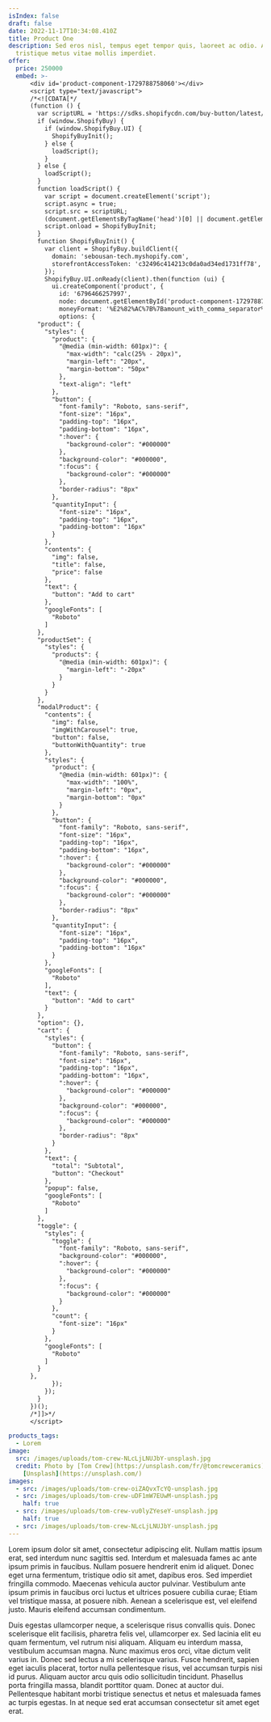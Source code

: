 ```yaml
---
isIndex: false
draft: false
date: 2022-11-17T10:34:08.410Z
title: Product One
description: Sed eros nisl, tempus eget tempor quis, laoreet ac odio. Aenean
  tristique metus vitae mollis imperdiet.
offer:
  price: 250000
  embed: >-
      <div id='product-component-1729788758060'></div>
      <script type="text/javascript">
      /*<![CDATA[*/
      (function () {
        var scriptURL = 'https://sdks.shopifycdn.com/buy-button/latest/buy-button-storefront.min.js';
        if (window.ShopifyBuy) {
          if (window.ShopifyBuy.UI) {
            ShopifyBuyInit();
          } else {
            loadScript();
          }
        } else {
          loadScript();
        }
        function loadScript() {
          var script = document.createElement('script');
          script.async = true;
          script.src = scriptURL;
          (document.getElementsByTagName('head')[0] || document.getElementsByTagName('body')[0]).appendChild(script);
          script.onload = ShopifyBuyInit;
        }
        function ShopifyBuyInit() {
          var client = ShopifyBuy.buildClient({
            domain: 'sebousan-tech.myshopify.com',
            storefrontAccessToken: 'c32496c414213c0da0ad34ed1731ff78',
          });
          ShopifyBuy.UI.onReady(client).then(function (ui) {
            ui.createComponent('product', {
              id: '6796466257997',
              node: document.getElementById('product-component-1729788758060'),
              moneyFormat: '%E2%82%AC%7B%7Bamount_with_comma_separator%7D%7D',
              options: {
        "product": {
          "styles": {
            "product": {
              "@media (min-width: 601px)": {
                "max-width": "calc(25% - 20px)",
                "margin-left": "20px",
                "margin-bottom": "50px"
              },
              "text-align": "left"
            },
            "button": {
              "font-family": "Roboto, sans-serif",
              "font-size": "16px",
              "padding-top": "16px",
              "padding-bottom": "16px",
              ":hover": {
                "background-color": "#000000"
              },
              "background-color": "#000000",
              ":focus": {
                "background-color": "#000000"
              },
              "border-radius": "8px"
            },
            "quantityInput": {
              "font-size": "16px",
              "padding-top": "16px",
              "padding-bottom": "16px"
            }
          },
          "contents": {
            "img": false,
            "title": false,
            "price": false
          },
          "text": {
            "button": "Add to cart"
          },
          "googleFonts": [
            "Roboto"
          ]
        },
        "productSet": {
          "styles": {
            "products": {
              "@media (min-width: 601px)": {
                "margin-left": "-20px"
              }
            }
          }
        },
        "modalProduct": {
          "contents": {
            "img": false,
            "imgWithCarousel": true,
            "button": false,
            "buttonWithQuantity": true
          },
          "styles": {
            "product": {
              "@media (min-width: 601px)": {
                "max-width": "100%",
                "margin-left": "0px",
                "margin-bottom": "0px"
              }
            },
            "button": {
              "font-family": "Roboto, sans-serif",
              "font-size": "16px",
              "padding-top": "16px",
              "padding-bottom": "16px",
              ":hover": {
                "background-color": "#000000"
              },
              "background-color": "#000000",
              ":focus": {
                "background-color": "#000000"
              },
              "border-radius": "8px"
            },
            "quantityInput": {
              "font-size": "16px",
              "padding-top": "16px",
              "padding-bottom": "16px"
            }
          },
          "googleFonts": [
            "Roboto"
          ],
          "text": {
            "button": "Add to cart"
          }
        },
        "option": {},
        "cart": {
          "styles": {
            "button": {
              "font-family": "Roboto, sans-serif",
              "font-size": "16px",
              "padding-top": "16px",
              "padding-bottom": "16px",
              ":hover": {
                "background-color": "#000000"
              },
              "background-color": "#000000",
              ":focus": {
                "background-color": "#000000"
              },
              "border-radius": "8px"
            }
          },
          "text": {
            "total": "Subtotal",
            "button": "Checkout"
          },
          "popup": false,
          "googleFonts": [
            "Roboto"
          ]
        },
        "toggle": {
          "styles": {
            "toggle": {
              "font-family": "Roboto, sans-serif",
              "background-color": "#000000",
              ":hover": {
                "background-color": "#000000"
              },
              ":focus": {
                "background-color": "#000000"
              }
            },
            "count": {
              "font-size": "16px"
            }
          },
          "googleFonts": [
            "Roboto"
          ]
        }
      },
            });
          });
        }
      })();
      /*]]>*/
      </script>

products_tags:
  - Lorem
image:
  src: /images/uploads/tom-crew-NLcLjLNUJbY-unsplash.jpg
  credit: Photo by [Tom Crew](https://unsplash.com/fr/@tomcrewceramics) on
    [Unsplash](https://unsplash.com/)
images:
  - src: /images/uploads/tom-crew-oiZAQvxTcYQ-unsplash.jpg
  - src: /images/uploads/tom-crew-uDF1mW7EUwM-unsplash.jpg
    half: true
  - src: /images/uploads/tom-crew-vu0lyZYeseY-unsplash.jpg
    half: true
  - src: /images/uploads/tom-crew-NLcLjLNUJbY-unsplash.jpg
---
```


Lorem ipsum dolor sit amet, consectetur adipiscing elit. Nullam mattis ipsum erat, sed interdum nunc sagittis sed. Interdum et malesuada fames ac ante ipsum primis in faucibus. Nullam posuere hendrerit enim id aliquet. Donec eget urna fermentum, tristique odio sit amet, dapibus eros. Sed imperdiet fringilla commodo. Maecenas vehicula auctor pulvinar. Vestibulum ante ipsum primis in faucibus orci luctus et ultrices posuere cubilia curae; Etiam vel tristique massa, at posuere nibh. Aenean a scelerisque est, vel eleifend justo. Mauris eleifend accumsan condimentum.

Duis egestas ullamcorper neque, a scelerisque risus convallis quis. Donec scelerisque elit facilisis, pharetra felis vel, ullamcorper ex. Sed lacinia elit eu quam fermentum, vel rutrum nisi aliquam. Aliquam eu interdum massa, vestibulum accumsan magna. Nunc maximus eros orci, vitae dictum velit varius in. Donec sed lectus a mi scelerisque varius. Fusce hendrerit, sapien eget iaculis placerat, tortor nulla pellentesque risus, vel accumsan turpis nisi id purus. Aliquam auctor arcu quis odio sollicitudin tincidunt. Phasellus porta fringilla massa, blandit porttitor quam. Donec at auctor dui. Pellentesque habitant morbi tristique senectus et netus et malesuada fames ac turpis egestas. In at neque sed erat accumsan consectetur sit amet eget erat.
